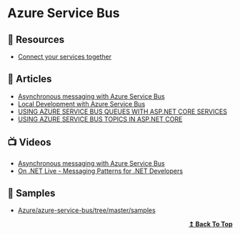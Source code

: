 
# Azure Service Bus

## 📘 Resources
- [Connect your services together](https://docs.microsoft.com/en-us/learn/paths/connect-your-services-together/)

## 📕 Articles

- [Asynchronous messaging with Azure Service Bus](https://daniel-krzyczkowski.github.io/Asynchronous-Messaging-With-Azure-Service-Bus/)
- [Local Development with Azure Service Bus](https://jimmybogard.com/local-development-with-azure-service-bus/)
- [USING AZURE SERVICE BUS QUEUES WITH ASP.NET CORE SERVICES](https://damienbod.com/2019/04/23/using-azure-service-bus-queues-with-asp-net-core-services/)
- [USING AZURE SERVICE BUS TOPICS IN ASP.NET CORE](https://damienbod.com/2019/04/24/using-azure-service-bus-topics-in-asp-net-core/)
## 📺 Videos

- [Asynchronous messaging with Azure Service Bus](https://www.youtube.com/watch?v=aJn5CDhWvJQ)
- [On .NET Live - Messaging Patterns for .NET Developers](https://www.youtube.com/watch?v=ef1DK76rseM)

## 🚀 Samples

- [Azure/azure-service-bus/tree/master/samples](https://github.com/Azure/azure-service-bus/tree/master/samples)

<div align="right">
  <b><a href="#contents">↥ Back To Top</a></b>
</div>